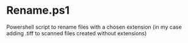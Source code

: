 # Rename.ps1
Powershell script to rename files with a chosen extension (in my case adding .tiff to scanned files created without extensions)

